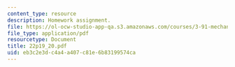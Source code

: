 ```yaml
---
content_type: resource
description: Homework assignment.
file: https://ol-ocw-studio-app-qa.s3.amazonaws.com/courses/3-91-mechanical-behavior-of-plastics-spring-2007/eb3c2e3dc4a4a407c81e6b83199574ca_22p19_20.pdf
file_type: application/pdf
resourcetype: Document
title: 22p19_20.pdf
uid: eb3c2e3d-c4a4-a407-c81e-6b83199574ca
---
```

